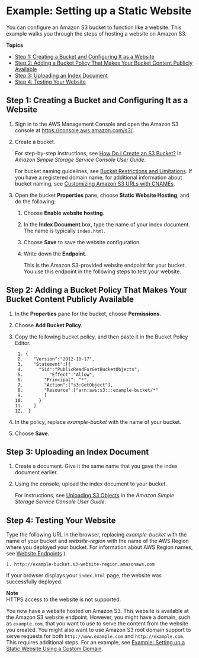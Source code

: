 # Example: Setting up a Static Website<a name="HostingWebsiteOnS3Setup"></a>

You can configure an Amazon S3 bucket to function like a website\. This example walks you through the steps of hosting a website on Amazon S3\.

**Topics**
+ [Step 1: Creating a Bucket and Configuring It as a Website](#step1-create-bucket-config-as-website)
+ [Step 2: Adding a Bucket Policy That Makes Your Bucket Content Publicly Available](#step2-add-bucket-policy-make-content-public)
+ [Step 3: Uploading an Index Document](#step3-upload-index-doc)
+ [Step 4: Testing Your Website](#step4-test-web-site)

## Step 1: Creating a Bucket and Configuring It as a Website<a name="step1-create-bucket-config-as-website"></a>

1. Sign in to the AWS Management Console and open the Amazon S3 console at [https://console\.aws\.amazon\.com/s3/](https://console.aws.amazon.com/s3)\.

1. Create a bucket\.

   For step\-by\-step instructions, see [How Do I Create an S3 Bucket?](http://docs.aws.amazon.com/AmazonS3/latest/user-guide/create-bucket.html) in *Amazon Simple Storage Service Console User Guide*\.

   For bucket naming guidelines, see [Bucket Restrictions and Limitations](BucketRestrictions.md)\. If you have a registered domain name, for additional information about bucket naming, see [Customizing Amazon S3 URLs with CNAMEs](VirtualHosting.md#VirtualHostingCustomURLs)\.

1. Open the bucket **Properties** pane, choose **Static Website Hosting**, and do the following:

   1. Choose **Enable website hosting**\.

   1. In the **Index Document** box, type the name of your index document\. The name is typically `index.html`\.

   1. Choose **Save** to save the website configuration\.

   1. Write down the **Endpoint**\.

      This is the Amazon S3\-provided website endpoint for your bucket\. You use this endpoint in the following steps to test your website\.

## Step 2: Adding a Bucket Policy That Makes Your Bucket Content Publicly Available<a name="step2-add-bucket-policy-make-content-public"></a>

1. In the **Properties** pane for the bucket, choose **Permissions**\.

1. Choose **Add Bucket Policy**\.

1. Copy the following bucket policy, and then paste it in the Bucket Policy Editor\.

   ```
    1. {
    2.    "Version":"2012-10-17",
    3.    "Statement":[{
    4.  	"Sid":"PublicReadForGetBucketObjects",
    5.          "Effect":"Allow",
    6.  	  "Principal": "*",
    7.        "Action":["s3:GetObject"],
    8.        "Resource":["arn:aws:s3:::example-bucket/*"
    9.        ]
   10.      }
   11.    ]
   12.  }
   ```

1. In the policy, replace *example\-bucket* with the name of your bucket\.

1. Choose **Save**\.

## Step 3: Uploading an Index Document<a name="step3-upload-index-doc"></a>

1. Create a document\. Give it the same name that you gave the index document earlier\.

1. Using the console, upload the index document to your bucket\.

   For instructions, see [Uploading S3 Objects](http://docs.aws.amazon.com/AmazonS3/latest/user-guide/upload-objects.html) in the *Amazon Simple Storage Service Console User Guide*\.

## Step 4: Testing Your Website<a name="step4-test-web-site"></a>

Type the following URL in the browser, replacing *example\-bucket* with the name of your bucket and *website\-region* with the name of the AWS Region where you deployed your bucket\. For information about AWS Region names, see [Website Endpoints](WebsiteEndpoints.md) \)\. 

```
1. http://example-bucket.s3-website-region.amazonaws.com
```

If your browser displays your `index.html` page, the website was successfully deployed\.

**Note**  
HTTPS access to the website is not supported\.

You now have a website hosted on Amazon S3\. This website is available at the Amazon S3 website endpoint\. However, you might have a domain, such as `example.com`, that you want to use to serve the content from the website you created\. You might also want to use Amazon S3 root domain support to serve requests for both `http://www.example.com` and `http://example.com`\. This requires additional steps\. For an example, see [Example: Setting up a Static Website Using a Custom Domain](website-hosting-custom-domain-walkthrough.md)\. 